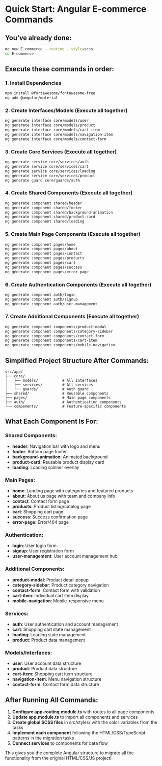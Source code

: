 # Quick Start: Angular E-commerce Commands

## You've already done:
```bash
ng new E-commerce --routing --style=scss
cd E-commerce
```

## Execute these commands in order:

### 1. Install Dependencies
```bash
npm install @fortawesome/fontawesome-free
ng add @angular/material
```

### 2. Create Interfaces/Models (Execute all together)
```bash
ng generate interface core/models/user
ng generate interface core/models/product
ng generate interface core/models/cart-item
ng generate interface core/models/navigation-item
ng generate interface core/models/contact-form
```

### 3. Create Core Services (Execute all together)
```bash
ng generate service core/services/auth
ng generate service core/services/cart
ng generate service core/services/loading
ng generate service core/services/product
ng generate guard core/guards/auth
```

### 4. Create Shared Components (Execute all together)
```bash
ng generate component shared/header
ng generate component shared/footer
ng generate component shared/background-animation
ng generate component shared/product-card
ng generate component shared/loading
```

### 5. Create Main Page Components (Execute all together)
```bash
ng generate component pages/home
ng generate component pages/about
ng generate component pages/contact
ng generate component pages/products
ng generate component pages/cart
ng generate component pages/success
ng generate component pages/error-page
```

### 6. Create Authentication Components (Execute all together)
```bash
ng generate component auth/login
ng generate component auth/signup
ng generate component auth/user-management
```

### 7. Create Additional Components (Execute all together)
```bash
ng generate component components/product-modal
ng generate component components/category-sidebar
ng generate component components/contact-form
ng generate component components/cart-item
ng generate component components/mobile-navigation
```

## Simplified Project Structure After Commands:

```
src/app/
├── core/
│   ├── models/           # All interfaces
│   ├── services/         # All services
│   └── guards/           # Auth guard
├── shared/               # Reusable components
├── pages/                # Main page components
├── auth/                 # Authentication components
└── components/           # Feature-specific components
```

## What Each Component Is For:

### Shared Components:
- **header**: Navigation bar with logo and menu
- **footer**: Bottom page footer
- **background-animation**: Animated background
- **product-card**: Reusable product display card
- **loading**: Loading spinner overlay

### Main Pages:
- **home**: Landing page with categories and featured products
- **about**: About us page with team and company info
- **contact**: Contact form page
- **products**: Product listing/catalog page
- **cart**: Shopping cart page
- **success**: Success confirmation page
- **error-page**: Error/404 page

### Authentication:
- **login**: User login form
- **signup**: User registration form
- **user-management**: User account management hub

### Additional Components:
- **product-modal**: Product detail popup
- **category-sidebar**: Product category navigation
- **contact-form**: Contact form with validation
- **cart-item**: Individual cart item display
- **mobile-navigation**: Mobile-responsive menu

### Services:
- **auth**: User authentication and account management
- **cart**: Shopping cart state management
- **loading**: Loading state management
- **product**: Product data management

### Models/Interfaces:
- **user**: User account data structure
- **product**: Product data structure
- **cart-item**: Shopping cart item structure
- **navigation-item**: Menu navigation structure
- **contact-form**: Contact form data structure

## After Running All Commands:

1. **Configure app-routing.module.ts** with routes to all page components
2. **Update app.module.ts** to import all components and services
3. **Create global SCSS files** in src/styles/ with the color variables from the tasks
4. **Implement each component** following the HTML/CSS/TypeScript patterns in the migration tasks
5. **Connect services** to components for data flow

This gives you the complete Angular structure to migrate all the functionality from the original HTML/CSS/JS project!
